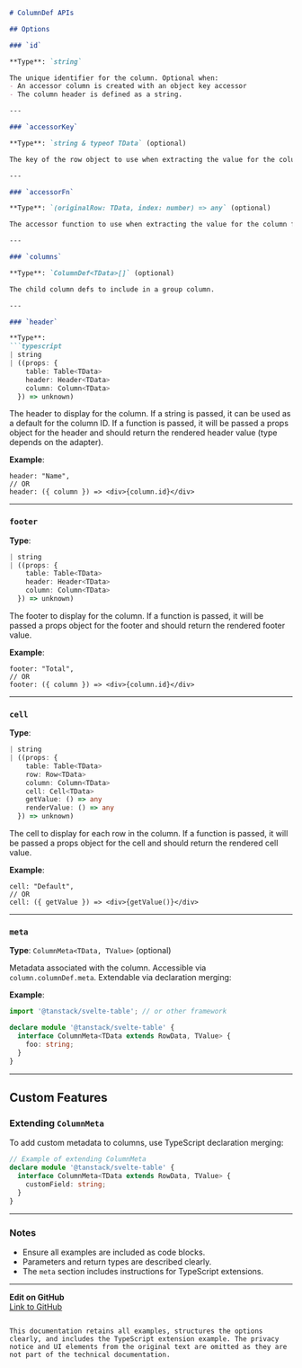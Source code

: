 

```markdown
# ColumnDef APIs

## Options

### `id`

**Type**: `string`

The unique identifier for the column. Optional when:
- An accessor column is created with an object key accessor
- The column header is defined as a string.

---

### `accessorKey`

**Type**: `string & typeof TData` (optional)

The key of the row object to use when extracting the value for the column.

---

### `accessorFn`

**Type**: `(originalRow: TData, index: number) => any` (optional)

The accessor function to use when extracting the value for the column from each row.

---

### `columns`

**Type**: `ColumnDef<TData>[]` (optional)

The child column defs to include in a group column.

---

### `header`

**Type**:  
```typescript
| string
| ((props: {
    table: Table<TData>
    header: Header<TData>
    column: Column<TData>
  }) => unknown)
```

The header to display for the column. If a string is passed, it can be used as a default for the column ID. If a function is passed, it will be passed a props object for the header and should return the rendered header value (type depends on the adapter).

**Example**:
```tsx
header: "Name",
// OR
header: ({ column }) => <div>{column.id}</div>
```

---

### `footer`

**Type**:  
```typescript
| string
| ((props: {
    table: Table<TData>
    header: Header<TData>
    column: Column<TData>
  }) => unknown)
```

The footer to display for the column. If a function is passed, it will be passed a props object for the footer and should return the rendered footer value.

**Example**:
```tsx
footer: "Total",
// OR
footer: ({ column }) => <div>{column.id}</div>
```

---

### `cell`

**Type**:  
```typescript
| string
| ((props: {
    table: Table<TData>
    row: Row<TData>
    column: Column<TData>
    cell: Cell<TData>
    getValue: () => any
    renderValue: () => any
  }) => unknown)
```

The cell to display for each row in the column. If a function is passed, it will be passed a props object for the cell and should return the rendered cell value.

**Example**:
```tsx
cell: "Default",
// OR
cell: ({ getValue }) => <div>{getValue()}</div>
```

---

### `meta`

**Type**: `ColumnMeta<TData, TValue>` (optional)

Metadata associated with the column. Accessible via `column.columnDef.meta`. Extendable via declaration merging:

**Example**:
```typescript
import '@tanstack/svelte-table'; // or other framework

declare module '@tanstack/svelte-table' {
  interface ColumnMeta<TData extends RowData, TValue> {
    foo: string;
  }
}
```

---

## Custom Features

### Extending `ColumnMeta`

To add custom metadata to columns, use TypeScript declaration merging:

```typescript
// Example of extending ColumnMeta
declare module '@tanstack/svelte-table' {
  interface ColumnMeta<TData extends RowData, TValue> {
    customField: string;
  }
}
```

---

### Notes
- Ensure all examples are included as code blocks.
- Parameters and return types are described clearly.
- The `meta` section includes instructions for TypeScript extensions.

---

**Edit on GitHub**  
[Link to GitHub](https://github.com/TanStack/table/blob/main/docs/svelte/column-def-apis.md)
```

This documentation retains all examples, structures the options clearly, and includes the TypeScript extension example. The privacy notice and UI elements from the original text are omitted as they are not part of the technical documentation.
